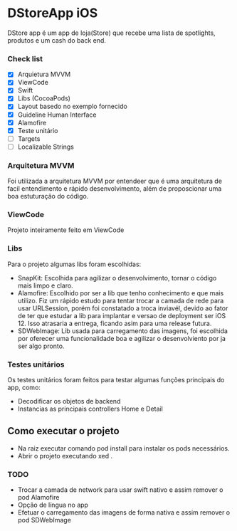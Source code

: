 # DStoreApp iOS
DStore app é um app de loja(Store) que recebe uma lista de spotlights, produtos e um cash do back end.


### Check list

- [x] Arquietura MVVM 
- [x] ViewCode
- [x] Swift
- [x] Libs (CocoaPods)
- [x] Layout basedo no exemplo fornecido
- [x] Guideline Human Interface
- [x] Alamofire
- [x] Teste unitário
- [ ] Targets
- [ ] Localizable Strings

### Arquitetura MVVM
Foi utilizada a arquitetura MVVM por entendeer que é uma arquitetura de facil entendimento e rápido desenvolvimento, além de proposcionar uma boa estuturação do código.

### ViewCode
Projeto inteiramente feito em ViewCode

### Libs
Para o projeto algumas libs foram escolhidas:
- SnapKit: Escolhida para agilizar o desenvolvimento, tornar o código mais limpo e claro.
- Alamofire: Escolhido por ser a lib que tenho conhecimento e que mais utilizo. Fiz um rápido estudo para tentar trocar a camada de rede para usar URLSession, porém foi constatado a troca inviavél, devido ao fator de ter que estudar a lib para implantar e versao de deployment ser iOS 12. Isso atrasaria a entrega, ficando asim para uma release futura. 
- SDWebImage: Lib usada para carregamento das imagens, foi escolhida por oferecer uma funcionalidade boa e agilizar o desenvolviento por ja ser algo pronto. 

### Testes unitários
Os testes unitários foram feitos para testar algumas funções principais do app, como:
- Decodificar os objetos de backend
- Instancias as principais controllers Home e Detail

## Como executar o projeto 
- Na raiz executar comando pod install para instalar os pods necessários.
- Abrir o projeto executando xed .

### TODO
- Trocar a camada de network para usar swift nativo e assim remover o pod Alamofire
- Opção de língua no app
- Efetuar o carregamento das imagens de forma nativa e assim remover o pod SDWebImage
